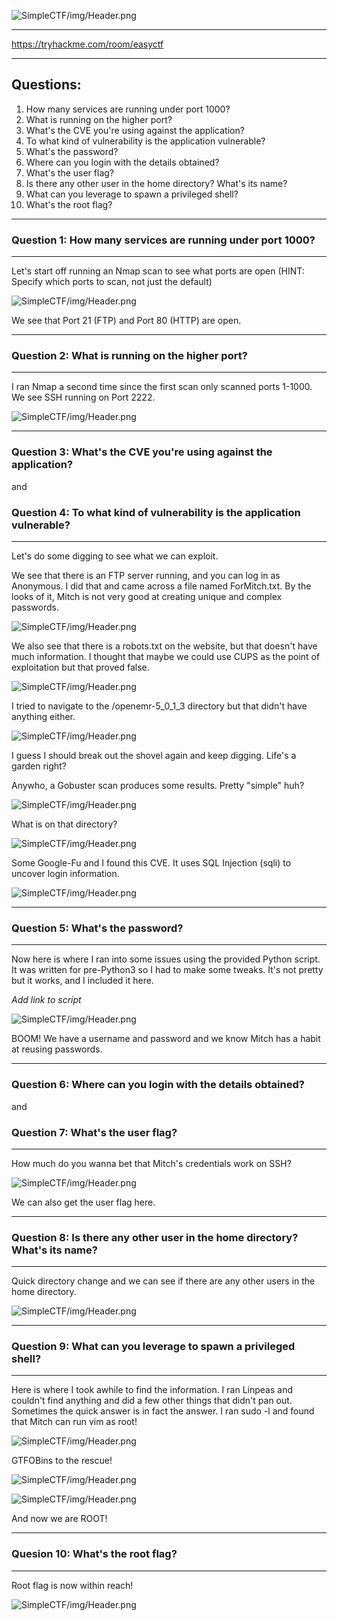 ![SimpleCTF/img/Header.png](https://github.com/h3r37ix/THM-Walkthroughs/blob/main/SimpleCTF/img/Header.png)

---

https://tryhackme.com/room/easyctf

---

## Questions:
1. How many services are running under port 1000?
2. What is running on the higher port?
3. What's the CVE you're using against the application?
4. To what kind of vulnerability is the application vulnerable?
5. What's the password?
6. Where can you login with the details obtained?
7. What's the user flag?
8. Is there any other user in the home directory? What's its name?
9. What can you leverage to spawn a privileged shell?
10. What's the root flag?

---
### Question 1: How many services are running under port 1000?
---

Let's start off running an Nmap scan to see what ports are open (HINT: Specify which ports to scan, not just the default)

![SimpleCTF/img/Header.png](https://github.com/h3r37ix/THM-Walkthroughs/blob/main/SimpleCTF/img/Nmap.png)

We see that Port 21 (FTP) and Port 80 (HTTP) are open.

---
### Question 2: What is running on the higher port?
---

I ran Nmap a second time since the first scan only scanned ports 1-1000. We see SSH running on Port 2222.

![SimpleCTF/img/Header.png](https://github.com/h3r37ix/THM-Walkthroughs/blob/main/SimpleCTF/img/Nmap2.png)

---
### Question 3: What's the CVE you're using against the application?
and
### Question 4: To what kind of vulnerability is the application vulnerable?
---

Let's do some digging to see what we can exploit.

We see that there is an FTP server running, and you can log in as Anonymous. I did that and came across a file named ForMitch.txt. By the looks of it, Mitch is not very good at creating unique and complex passwords.

![SimpleCTF/img/Header.png](https://github.com/h3r37ix/THM-Walkthroughs/blob/main/SimpleCTF/img/ForMitch.png)

We also see that there is a robots.txt on the website, but that doesn't have much information. I thought that maybe we could use CUPS as the point of exploitation but that proved false.

![SimpleCTF/img/Header.png](https://github.com/h3r37ix/THM-Walkthroughs/blob/main/SimpleCTF/img/robots.png)

I tried to navigate to the /openemr-5_0_1_3 directory but that didn't have anything either.

![SimpleCTF/img/Header.png](https://github.com/h3r37ix/THM-Walkthroughs/blob/main/SimpleCTF/img/openemr.png)

I guess I should break out the shovel again and keep digging. Life's a garden right?

Anywho, a Gobuster scan produces some results. Pretty "simple" huh?

![SimpleCTF/img/Header.png](https://github.com/h3r37ix/THM-Walkthroughs/blob/main/SimpleCTF/img/gobuster.png)

What is on that directory?

![SimpleCTF/img/Header.png](https://github.com/h3r37ix/THM-Walkthroughs/blob/main/SimpleCTF/img/cms.png)

Some Google-Fu and I found this CVE. It uses SQL Injection (sqli) to uncover login information.

![SimpleCTF/img/Header.png](https://github.com/h3r37ix/THM-Walkthroughs/blob/main/SimpleCTF/img/CVE.png)

---
### Question 5: What's the password?
---

Now here is where I ran into some issues using the provided Python script. It was written for pre-Python3 so I had to make some tweaks. It's not pretty but it works, and I included it here.

*Add link to script*

![SimpleCTF/img/Header.png](https://github.com/h3r37ix/THM-Walkthroughs/blob/main/SimpleCTF/img/cracked%20password.png)

BOOM! We have a username and password and we know Mitch has a habit at reusing passwords.

---
### Question 6: Where can you login with the details obtained?
and
### Question 7: What's the user flag?
---

How much do you wanna bet that Mitch's credentials work on SSH?

![SimpleCTF/img/Header.png](https://github.com/h3r37ix/THM-Walkthroughs/blob/main/SimpleCTF/img/user%20flag.png)

We can also get the user flag here.

---
### Question 8: Is there any other user in the home directory? What's its name?
---

Quick directory change and we can see if there are any other users in the home directory.

![SimpleCTF/img/Header.png](https://github.com/h3r37ix/THM-Walkthroughs/blob/main/SimpleCTF/img/other%20user.png)

---
### Question 9: What can you leverage to spawn a privileged shell?
---

Here is where I took awhile to find the information. I ran Linpeas and couldn't find anything and did a few other things that didn't pan out. Sometimes the quick answer is in fact the answer. I ran sudo -l and found that Mitch can run vim as root!

![SimpleCTF/img/Header.png](https://github.com/h3r37ix/THM-Walkthroughs/blob/main/SimpleCTF/img/vim.png)

GTFOBins to the rescue!

![SimpleCTF/img/Header.png](https://github.com/h3r37ix/THM-Walkthroughs/blob/main/SimpleCTF/img/sudovim.png)

![SimpleCTF/img/Header.png](https://github.com/h3r37ix/THM-Walkthroughs/blob/main/SimpleCTF/img/root.png)

And now we are ROOT!

---
### Quesion 10: What's the root flag?
---

Root flag is now within reach!

![SimpleCTF/img/Header.png](https://github.com/h3r37ix/THM-Walkthroughs/blob/main/SimpleCTF/img/roottxt.png)
